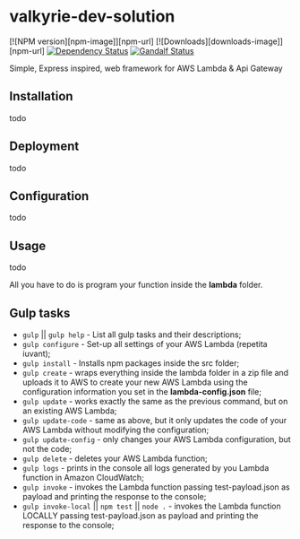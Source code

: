 # valkyrie-dev-solution
[![NPM version][npm-image]][npm-url] [![Downloads][downloads-image]][npm-url] [![Dependency Status][dependencies-image]][dependencies-url] [![Gandalf Status][gandalf-image]][gandalf-url]

[dependencies-url]: href="https://david-dm.org/giowe/valkyrie-dev-solution
[dependencies-image]: https://david-dm.org/giowe/valkyrie-dev-solution.svg
[gandalf-url]: https://www.youtube.com/watch?v=Sagg08DrO5U
[gandalf-image]: http://img.shields.io/badge/gandalf-approved-61C6FF.svg
Simple, Express inspired, web framework for AWS Lambda & Api Gateway

## Installation
todo

## Deployment
todo

## Configuration
todo

## Usage
todo

All you have to do is program your function inside the **lambda** folder.

## Gulp tasks
* `gulp` || `gulp help` - List all gulp tasks and their descriptions;
* `gulp configure` - Set-up all settings of your AWS Lambda (repetita iuvant);
* `gulp install` - Installs npm packages inside the src folder;
* `gulp create` - wraps everything inside the lambda folder in a zip file and uploads it to AWS to create your new AWS Lambda using the configuration information you set in the **lambda-config.json** file;
* `gulp update` - works exactly the same as the previous command, but on an existing AWS Lambda;
* `gulp update-code` - same as above, but it only updates the code of your AWS Lambda without modifying the configuration;
* `gulp update-config` - only changes your AWS Lambda configuration, but not the code;
* `gulp delete` - deletes your AWS Lambda function;
* `gulp logs` - prints in the console all logs generated by you Lambda function in Amazon CloudWatch;
* `gulp invoke` - invokes the Lambda function passing test-payload.json as payload and printing the response to the console;
* `gulp invoke-local` ||  `npm test` ||  `node .` - invokes the Lambda function LOCALLY passing test-payload.json as payload and printing the response to the console;
